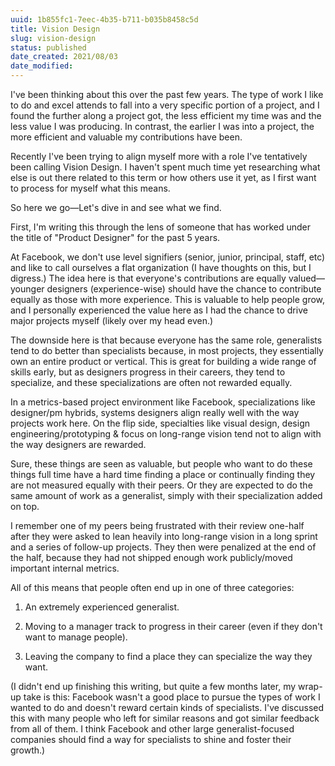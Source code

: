 ```yaml
---
uuid: 1b855fc1-7eec-4b35-b711-b035b8458c5d
title: Vision Design
slug: vision-design
status: published
date_created: 2021/08/03
date_modified:
---
```


I've been thinking about this over the past few years. The type of work I like to do and excel attends to fall into a very specific portion of a project, and I found the further along a project got, the less efficient my time was and the less value I was producing. In contrast, the earlier I was into a project, the more efficient and valuable my contributions have been.

Recently I've been trying to align myself more with a role I've tentatively been calling Vision Design. I haven't spent much time yet researching what else is out there related to this term or how others use it yet, as I first want to process for myself what this means.‍

So here we go—Let's dive in and see what we find.

First, I'm writing this through the lens of someone that has worked under the title of "Product Designer" for the past 5 years.

At Facebook, we don't use level signifiers (senior, junior, principal, staff, etc) and like to call ourselves a flat organization (I have thoughts on this, but I digress.) The idea here is that everyone's contributions are equally valued—younger designers (experience-wise) should have the chance to contribute equally as those with more experience. This is valuable to help people grow, and I personally experienced the value here as I had the chance to drive major projects myself (likely over my head even.)

The downside here is that because everyone has the same role, generalists tend to do better than specialists because, in most projects, they essentially own an entire product or vertical. This is great for building a wide range of skills early, but as designers progress in their careers, they tend to specialize, and these specializations are often not rewarded equally.

In a metrics-based project environment like Facebook, specializations like designer/pm hybrids, systems designers align really well with the way projects work here. On the flip side, specialties like visual design, design engineering/prototyping & focus on long-range vision tend not to align with the way designers are rewarded.

Sure, these things are seen as valuable, but people who want to do these things full time have a hard time finding a place or continually finding they are not measured equally with their peers. Or they are expected to do the same amount of work as a generalist, simply with their specialization added on top.

I remember one of my peers being frustrated with their review one-half after they were asked to lean heavily into long-range vision in a long sprint and a series of follow-up projects. They then were penalized at the end of the half, because they had not shipped enough work publicly/moved important internal metrics.

All of this means that people often end up in one of three categories:

1. An extremely experienced generalist.

2. Moving to a manager track to progress in their career (even if they don't want to manage people).

3. Leaving the company to find a place they can specialize the way they want.

(I didn't end up finishing this writing, but quite a few months later, my wrap-up take is this: Facebook wasn't a good place to pursue the types of work I wanted to do and doesn't reward certain kinds of specialists. I've discussed this with many people who left for similar reasons and got similar feedback from all of them. I think Facebook and other large generalist-focused companies should find a way for specialists to shine and foster their growth.)
